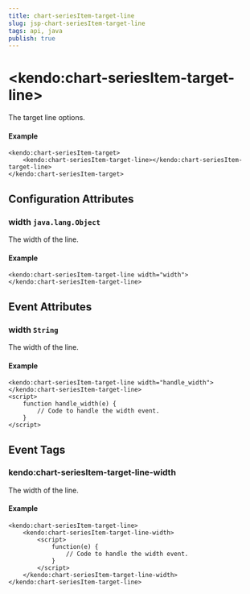 ```yaml
---
title: chart-seriesItem-target-line
slug: jsp-chart-seriesItem-target-line
tags: api, java
publish: true
---
```


# \<kendo:chart-seriesItem-target-line\>

The target line options.

#### Example
    <kendo:chart-seriesItem-target>
        <kendo:chart-seriesItem-target-line></kendo:chart-seriesItem-target-line>
    </kendo:chart-seriesItem-target>

## Configuration Attributes

### width `java.lang.Object`

The width of the line.

#### Example
    <kendo:chart-seriesItem-target-line width="width">
    </kendo:chart-seriesItem-target-line>


## Event Attributes

### width `String`

The width of the line.


#### Example
    <kendo:chart-seriesItem-target-line width="handle_width">
    </kendo:chart-seriesItem-target-line>
    <script>
        function handle_width(e) {
            // Code to handle the width event.
        }
    </script>

## Event Tags

### kendo:chart-seriesItem-target-line-width

The width of the line.


#### Example
    <kendo:chart-seriesItem-target-line>
        <kendo:chart-seriesItem-target-line-width>
            <script>
                function(e) {
                    // Code to handle the width event.
                }
            </script>
        </kendo:chart-seriesItem-target-line-width>
    </kendo:chart-seriesItem-target-line>

 
